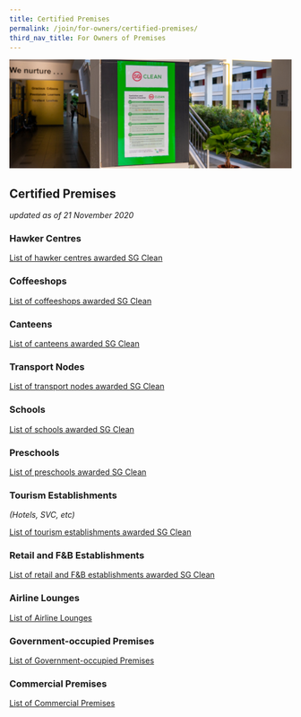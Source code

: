 ```yaml
---
title: Certified Premises
permalink: /join/for-owners/certified-premises/
third_nav_title: For Owners of Premises
---
```


![SG Clean certified school](/images/school-banner.jpg)

## Certified Premises

_updated as of 21 November 2020_

### Hawker Centres
[List of hawker centres awarded SG Clean](/join/list-hawkers.pdf)

### Coffeeshops
[List of coffeeshops awarded SG Clean](/join/list-coffeeshops.pdf)

### Canteens
[List of canteens awarded SG Clean](/join/list-canteens.pdf)

### Transport Nodes
[List of transport nodes awarded SG Clean](/join/list-transport.pdf)

### Schools
[List of schools awarded SG Clean](/join/list-schools.pdf)

### Preschools
[List of preschools awarded SG Clean](/join/list-preschool.pdf)

### Tourism Establishments
_(Hotels, SVC, etc)_

[List of tourism establishments awarded SG Clean](/join/list-stb.pdf)

### Retail and F&B Establishments
[List of retail and F&B establishments awarded SG Clean](/join/list-retail.pdf)

### Airline Lounges
[List of Airline Lounges](/join/list-airline-lounges.pdf)

### Government-occupied Premises
[List of Government-occupied Premises](/join/list-government.pdf)

### Commercial Premises
[List of Commercial Premises](/join/list-commercial.pdf)

